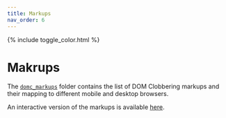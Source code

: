 ```yaml
---
title: Markups
nav_order: 6
---
```


{% include toggle_color.html %}


# Makrups

The [`domc_markups`](https://github.com/SoheilKhodayari/DOMClobbering/tree/master/domc_markups) folder contains the list of DOM Clobbering markups and their mapping to different mobile and desktop browsers.

An interactive version of the markups is available [here](list.html).